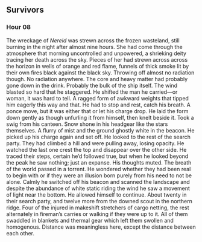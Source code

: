 ## Survivors
### Hour 08
The wreckage of *Nereid* was strewn across the frozen wasteland, still burning in the night after almost nine hours. She had come through the atmosphere that morning uncontrolled and unpowered, a shrieking deity tracing her death across the sky. Pieces of her had strewn across across the horizon in wells of orange and red flame, funnels of thick smoke lit by their own fires black against the black sky.  Throwing off almost no radiation though. No radiation anywhere. The core and heavy matter had probably gone down in the drink. Probably the bulk of the ship itself.
The wind blasted so hard that he staggered. He shifted the man he carried—or woman, it was hard to tell. A ragged form of awkward weights that tipped him eagerly this way and that. He had to stop and rest, catch his breath. A ponce move, but it was either that or let his charge drop. He laid the form down gently as though unfurling it from himself, then knelt beside it. Took a swig from his canteen. Snow shone in his headgear like the stars themselves. A flurry of mist and the ground ghostly white in the beacon. He picked up his charge again and set off.
He looked to the rest of the search party. They had climbed a hill and were pulling away,  losing opacity. He watched the last one crest the top and disappear over the other side. He traced their steps, certain he’d followed true, but when he looked beyond the peak he saw nothing; just an expanse. His thoughts muted. The breath of the world passed in a torrent. He wondered whether they had been real to begin with or if they were an illusion born purely from his need to not be alone. Calmly he switched off his beacon and scanned the landscape and despite the abundance of white static riding the wind he saw a movement of light near the bottom. He allowed himself to continue.
About twenty in their search party, and twelve more from the downed scout in the northern ridge.  Four of the injured in makeshift stretchers of cargo netting, the rest alternately in fireman’s carries or walking if they were up to it. All of them swaddled in blankets and thermal gear which left them swollen and homogenous. Distance was meaningless here, except the distance between each other.